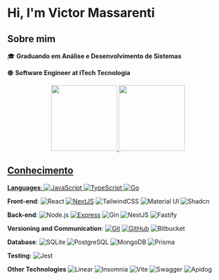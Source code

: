 # Hi, I'm Victor Massarenti

## Sobre mim

:mortar_board: <strong>Graduando em Análise e Desenvolvimento de Sistemas</strong>

:orange_circle:	 **Software Engineer at iTech Tecnologia**

<div align="center">
  <a href="https://github.com/VictorMassarenti">
  <img height="150em" src="https://github-readme-stats.vercel.app/api?username=VictorMassarenti&show_icons=true&theme=dracula&include_all_commits=true&count_private=true"/>
  <img height="150em" src="https://github-readme-stats.vercel.app/api/top-langs/?username=VictorMassarenti&layout=compact&langs_count=7&theme=dracula"/>
</div>

## Conhecimento

**Languages**: 
![JavaScript](https://img.shields.io/badge/-JavaScript-F7DF1E?style=flat-square&logo=javascript&logoColor=000000)
![TypeScript](https://img.shields.io/badge/-TypeScript-007ACC?style=flat-square&logo=typescript&logoColor=FFFFFF)
[![Go](https://img.shields.io/badge/-Go-FFF?style=flat-square&logo=go&link=https://github.com/victormassarenti/)](https://github.com/victormassarenti/)
  

**Front-end**: 
![React](https://img.shields.io/badge/-React-61DAFB?style=flat-square&logo=react&logoColor=000000)
[![NextJS](https://img.shields.io/badge/-NextJS-black?style=flat-square&logo=Next.js&link=https://github.com/victormassarenti/)](https://github.com/victormassarenti/)
![TailwindCSS](https://img.shields.io/badge/-Tailwind-white?style=flat-square&logo=tailwindcss&link=https)
![Material UI](https://img.shields.io/badge/-Material%20UI-FFFFFF?style=flat-square&logo=mui&logoColor=007FFF)
![Shadcn](https://img.shields.io/badge/-Shadcn/ui-000000?style=flat-square&logo=shadcn/ui&logoColor=white)
  
**Back-end**: 
![Node.js](https://img.shields.io/badge/-Node.js-7CBA43?style=flat-square&logo=nodedotjs&logoColor=FFFFFF)
[![Express](https://img.shields.io/badge/-Express-black?style=flat-square&logo=express&link=https://github.com/victormassarenti/)](https://github.com/victormassarenti/)
![Gin](https://img.shields.io/badge/-Gin-1f57a7?style=flat-square&logo=gin&logoColor=FFFFFF)
![NestJS](https://img.shields.io/badge/-NestJS-E0234E?style=flat-square&logo=nestjs)
![Fastify](https://img.shields.io/badge/-Fastify-000000?style=flat-square&logo=fastify)

**Versioning and Communication**: 
[![Git](https://img.shields.io/badge/-Git-black?style=flat-square&logo=git&link=https://github.com/victormassarenti/)](https://github.com/victormassarenti/)
[![GitHub](https://img.shields.io/badge/-GitHub-181717?style=flat-square&logo=github&link=https://github.com/victormassarenti/)](https://github.com/victormassarenti/)
![Bitbucket](https://img.shields.io/badge/-Bitbucket-0052CC?style=flat-square&logo=bitbucket&logoColor=FFFFFF)

**Database**:
![SQLite](https://img.shields.io/badge/-SQLite-003B57?style=flat-square&logo=SQLite&link=https://github.com/victormassarenti/)
![PostgreSQL](https://img.shields.io/badge/-PostgreSQL-4169E1?style=flat-square&logo=postgresql&logoColor=FFFFFF)
![MongoDB](https://img.shields.io/badge/-MongoDB-4EA94B?style=flat-square&logo=mongodb&logoColor=white)
![Prisma](https://img.shields.io/badge/-Prisma-2D3748?style=flat-square&logo=prisma&logoColor=FFFFFF)

**Testing**:
![Jest](https://img.shields.io/badge/-Jest-C21325?style=flat-square&logo=Jest&link=https://github.com/victormassarenti/)

**Other Technologies**
![Linear](https://img.shields.io/badge/-Linear-000000?style=flat-square&logo=linear&logoColor=FFFFFF)
![Insomnia](https://img.shields.io/badge/-Insomnia-5849BE?style=flat-square&logo=insomnia&logoColor=FFFFFF)
![Vite](https://img.shields.io/badge/-Vite-646CFF?style=flat-square&logo=vite&logoColor=FFFFFF)
![Swagger](https://img.shields.io/badge/-Swagger-85EA2D?style=flat-square&logo=swagger&logoColor=000000)
![Apidog](https://img.shields.io/badge/-Apidog-FF4C4C?style=flat-square&logo=apidog&logoColor=FFFFFF)

<!---
VictorMassarenti/VictorMassarenti is a ✨ special ✨ repository because its `README.md` (this file) appears on your GitHub profile.
You can click the Preview link to take a look at your changes.
--->
